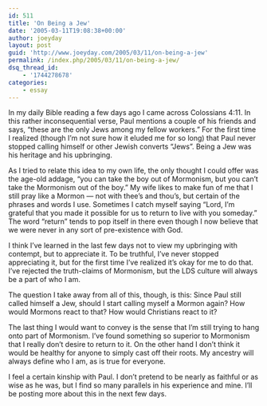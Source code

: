 ```yaml
---
id: 511
title: 'On Being a Jew'
date: '2005-03-11T19:08:38+00:00'
author: joeyday
layout: post
guid: 'http://www.joeyday.com/2005/03/11/on-being-a-jew'
permalink: /index.php/2005/03/11/on-being-a-jew/
dsq_thread_id:
    - '1744278678'
categories:
    - essay
---
```


In my daily Bible reading a few days ago I came across Colossians 4:11. In this rather inconsequential verse, Paul mentions a couple of his friends and says, “these are the only Jews among my fellow workers.” For the first time I realized (though I’m not sure how it eluded me for so long) that Paul never stopped calling himself or other Jewish converts “Jews”. Being a Jew was his heritage and his upbringing.

As I tried to relate this idea to my own life, the only thought I could offer was the age-old addage, “you can take the boy out of Mormonism, but you can’t take the Mormonism out of the boy.” My wife likes to make fun of me that I still pray like a Mormon — not with thee’s and thou’s, but certain of the phrases and words I use. Sometimes I catch myself saying “Lord, I’m grateful that you made it possible for us to return to live with you someday.” The word “return” tends to pop itself in there even though I now believe that we were never in any sort of pre-existence with God.

I think I’ve learned in the last few days not to view my upbringing with contempt, but to appreciate it. To be truthful, I’ve never stopped appreciating it, but for the first time I’ve realized it’s okay for me to do that. I’ve rejected the truth-claims of Mormonism, but the LDS culture will always be a part of who I am.

The question I take away from all of this, though, is this: Since Paul still called himself a Jew, should I start calling myself a Mormon again? How would Mormons react to that? How would Christians react to it?

The last thing I would want to convey is the sense that I’m still trying to hang onto part of Mormonism. I’ve found something so superior to Mormonism that I really don’t desire to return to it. On the other hand I don’t think it would be healthy for anyone to simply cast off their roots. My ancestry will always define who I am, as is true for everyone.

I feel a certain kinship with Paul. I don’t pretend to be nearly as faithful or as wise as he was, but I find so many parallels in his experience and mine. I’ll be posting more about this in the next few days.